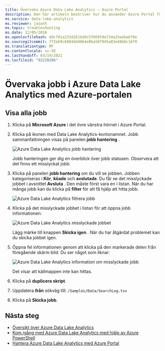 ```yaml
---
title: Övervaka Azure Data Lake Analytics – Azure Portal
description: Den här artikeln beskriver hur du använder Azure Portal för att felsöka Azure Data Lake Analytics-jobb.
ms.service: data-lake-analytics
ms.reviewer: jasonh
ms.topic: troubleshooting
ms.date: 12/05/2016
ms.openlocfilehash: ddcf41a333d261bd9c5f669fde724a25eeba670e
ms.sourcegitcommit: 772eb9c6684dd4864e0ba507945a83e48b8c16f0
ms.translationtype: MT
ms.contentlocale: sv-SE
ms.lasthandoff: 03/19/2021
ms.locfileid: "92220286"
---
```

# <a name="monitor-jobs-in-azure-data-lake-analytics-using-the-azure-portal"></a>Övervaka jobb i Azure Data Lake Analytics med Azure-portalen

## <a name="to-see-all-the-jobs"></a>Visa alla jobb

1. Klicka på **Microsoft Azure** i det övre vänstra hörnet i Azure Portal.

2. Klicka på ikonen med Data Lake Analytics-kontonamnet.  Jobb sammanfattningen visas på panelen **jobb hantering** .

   ![Azure Data Lake Analytics jobb hantering](./media/data-lake-analytics-monitor-and-troubleshoot-tutorial/data-lake-analytics-job-management.png)

    Jobb hanteringen ger dig en överblick över jobb statusen. Observera att det finns ett misslyckat jobb.
3. Klicka på panelen **jobb hantering** om du vill se jobben. Jobben kategoriseras i **Kör**, **köade** och **avslutade**. Du får se det misslyckade jobbet i avsnittet **Avsluta** . Den måste först vara en i listan. När du har många jobb kan du klicka på **filter** för att få hjälp att hitta jobb.

   ![Azure Data Lake Analytics filtrera jobb](./media/data-lake-analytics-monitor-and-troubleshoot-tutorial/data-lake-analytics-filter-jobs.png)

4. Klicka på det misslyckade jobbet i listan för att öppna jobb informationen:

   ![Azure Data Lake Analytics misslyckade jobbet](./media/data-lake-analytics-monitor-and-troubleshoot-tutorial/data-lake-analytics-failed-job.png)

    Lägg märke till knappen **Skicka igen** . När du har åtgärdat problemet kan du skicka jobbet igen.

5. Öppna fel informationen genom att klicka på den markerade delen från föregående skärm bild.  Du ser något som liknar:

   ![Azure Data Lake Analytics information om misslyckade jobb](./media/data-lake-analytics-monitor-and-troubleshoot-tutorial/data-lake-analytics-failed-job-details.png)

   Det visar att källmappen inte kan hittas.

6. Klicka på **duplicera skript**.

7. Uppdatera **från** sökväg till: `/Samples/Data/SearchLog.tsv`

8. Klicka på **Skicka jobb**.

## <a name="next-steps"></a>Nästa steg

* [Översikt över Azure Data Lake Analytics](data-lake-analytics-overview.md)
* [Kom igång med Azure Data Lake Analytics med hjälp av Azure PowerShell](data-lake-analytics-get-started-powershell.md)
* [Hantera Azure Data Lake Analytics med Azure Portal](data-lake-analytics-manage-use-portal.md)
